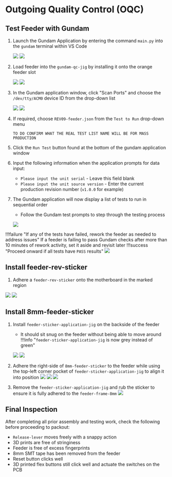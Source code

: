 # Outgoing Quality Control (OQC)

## Test Feeder with Gundam

1. Launch the Gundam Application by entering the command `main.py` into the `gundam` terminal within VS Code

  	![](img/oqc-1.JPG)
  	![](img/oqc-37.JPG)

2. Load feeder into the `gundam-qc-jig` by installing it onto the orange feeder slot 

  	![](img/oqc-29.JPG)
  	![](img/oqc-28.JPG)

3. In the Gundam application window, click "Scan Ports" and choose the `/dev/tty/ACM0` device ID from the drop-down list
 
  	![](img/oqc-34.JPG)
  	![](img/oqc-33.JPG)
  	
4. If required, choose `REV09-feeder.json` from the `Test to Run` drop-down menu
	
	`TO DO CONFIRM WHAT THE REAL TEST LIST NAME WILL BE FOR MASS PRODUCTION`
	
5. Click the `Run Test` button found at the bottom of the gundam application window
6. Input the following information when the application prompts for data input:
	* `Please input the unit serial` - Leave this field blank
	* `Please input the unit source version` - Enter the current production revision number (`v1.0.0` for example)
7. The Gundam application will now display a list of tests to run in sequential order
 	* Follow the Gundam test prompts to step through the testing process

  	![](img/oqc-27.JPG)

!!!failure "If any of the tests have failed, rework the feeder as needed to address issues"
	If a feeder is failing to pass Gundam checks after more than 10 minutes of rework activity, set it aside and revisit later
!!!success "Proceed onward if all tests have `PASS` results" 
	  	![](img/oqc-8.JPG)

## Install feeder-rev-sticker
1. Adhere a `feeder-rev-sticker` onto the motherboard in the marked region

  ![](img/sticker-12.PNG)
  ![](img/sticker-9.JPG)

## Install 8mm-feeder-sticker
1. Install `feeder-sticker-application-jig` on the backside of the feeder
	* It should sit snug on the feeder without being able to move around
	!!!info "`feeder-sticker-application-jig` is now grey instead of green"

     ![](img/sticker-1.JPG)
     ![](img/sticker-2.JPG)
2. Adhere the right-side of `8mm-feeder-sticker` to the feeder while using the top-left corner pocket of `feeder-sticker-application-jig` to align it into position
     ![](img/sticker-3.JPG)
     ![](img/sticker-4.JPG)
	  ![](img/sticker-5.JPG)
	  
3. Remove the `feeder-sticker-application-jig` and rub the sticker to ensure it is fully adhered to the `feeder-frame-8mm`
	  ![](img/sticker-6.JPG)
	  
## Final Inspection
After completing all prior assembly and testing work, check the following before proceeding to packout:

* `Release-lever` moves freely with a snappy action
* 3D prints are free of stringiness
* Feeder is free of excess fingerprints
* 8mm SMT tape has been removed from the feeder
* Reset button clicks well
* 3D printed flex buttons still click well and actuate the switches on the PCB